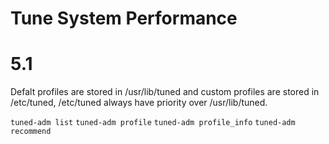 # Tune System Performance #

# 5.1 #

Defalt profiles are stored in /usr/lib/tuned and custom profiles are stored in /etc/tuned, /etc/tuned always have priority over /usr/lib/tuned.

`tuned-adm list`
`tuned-adm profile`
`tuned-adm profile_info`
`tuned-adm recommend`